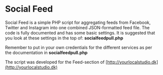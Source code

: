 # Social Feed

Social Feed is a simple PHP script for aggregating feeds from Facebook, Twitter and Instagram into one combined JSON-formatted feed file.
The code is fully documented and has some basic settings. It is suggested that you look at these settings in the top of: **socialfeedpull.php**

Remember to put in your own credentials for the different services as per the documentation in **socialfeedpull.php**

The script was developed for the Feed-section of [http://yourlocalstudio.dk](http://yourlocalstudio.dk)
